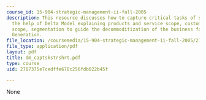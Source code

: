 ```yaml
---
course_id: 15-904-strategic-management-ii-fall-2005
description: This resource discusses how to capture critical tasks of strategy with
  the help of Delta Model explaining products and service scope, customer scope, complementors
  scope, segmentation to guide the decommoditization of the business for Siemens Power
  Generation.
file_location: /coursemedia/15-904-strategic-management-ii-fall-2005/2787375e7cedffe678c256fdb022b45f_dm_captskstrshrt.pdf
file_type: application/pdf
layout: pdf
title: dm_captskstrshrt.pdf
type: course
uid: 2787375e7cedffe678c256fdb022b45f

---
```

None